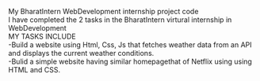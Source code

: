 My BharatIntern WebDevelopment internship project code
<br>
I have completed the 2 tasks in the BharatIntern virtural internship in WebDevelopment
<br>
MY TASKS INCLUDE
<br>
-Build a website using Html, Css, Js that fetches weather data from an API and displays the current weather conditions.
<br>
-Bulid a simple website having similar homepagethat of Netflix using using HTML and CSS.
